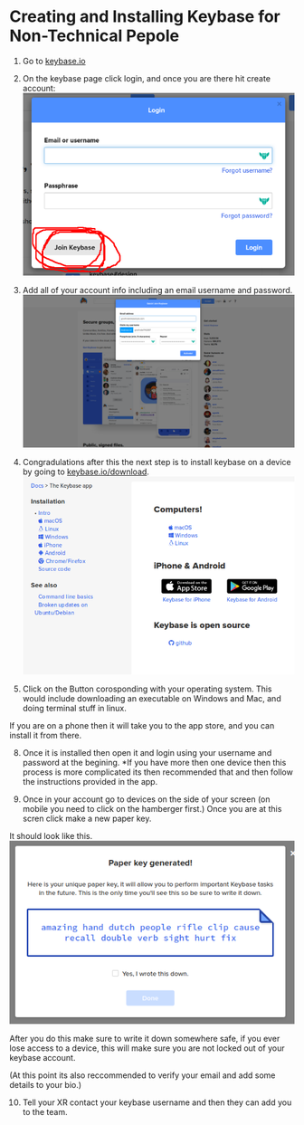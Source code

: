 # Creating and Installing Keybase for Non-Technical Pepole

1. Go to [keybase.io](https://keybase.io)

2. On the keybase page click login, and once you are there hit create account:
![Creating a Account](https://raw.githubusercontent.com/cappuccinocosmico/xrdenvertutorials/master/createaccount.png)

5. Add all of your account info including an email username and password.
![Creating a Account](https://raw.githubusercontent.com/cappuccinocosmico/xrdenvertutorials/master/info.png)


6. Congradulations after this the next step is to install keybase on a device by going to [keybase.io/download](https://keybase.io/download).
![Download Keybase](https://raw.githubusercontent.com/cappuccinocosmico/xrdenvertutorials/master/downloadkeybase.png)

7. Click on the Button corosponding with your operating system. This would include downloading an executable on Windows and Mac, and doing terminal stuff in linux.

If you are on a phone then it will take you to the app store, and you can install it from there.

8. Once it is installed then open it and login using your username and password at the begining.
*If you have more then one device then this process is more complicated its then recommended that and then follow the instructions provided in the app.


9. Once in your account go to devices on the side of your screen (on mobile you need to click on the hamberger first.) Once you are at this scren click make a new paper key.

It should look like this.
![Download Keybase](https://raw.githubusercontent.com/cappuccinocosmico/xrdenvertutorials/master/paperkey.png)

After you do this make sure to write it down somewhere safe, if you ever lose access to a device, this will make sure you are not locked out of your keybase account.

(At this point its also reccommended to verify your email and add some details to your bio.)

10. Tell your XR contact your keybase username and then they can add you to the team.

